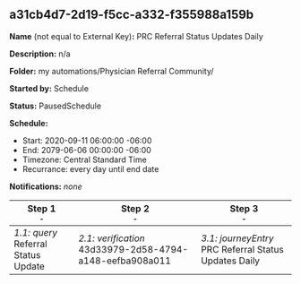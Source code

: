 ## a31cb4d7-2d19-f5cc-a332-f355988a159b

**Name** (not equal to External Key)**:** PRC Referral Status Updates Daily

**Description:** n/a

**Folder:** my automations/Physician Referral Community/

**Started by:** Schedule

**Status:** PausedSchedule

**Schedule:**

* Start: 2020-09-11 06:00:00 -06:00
* End: 2079-06-06 00:00:00 -06:00
* Timezone: Central Standard Time
* Recurrance: every day until end date

**Notifications:** _none_


| Step 1<br>_<small>-</small>_ | Step 2<br>_<small>-</small>_ | Step 3<br>_<small>-</small>_ |
| --- | --- | --- |
| _1.1: query_<br>Referral Status Update | _2.1: verification_<br>43d33979-2d58-4794-a148-eefba908a011 | _3.1: journeyEntry_<br>PRC Referral Status Updates Daily |
